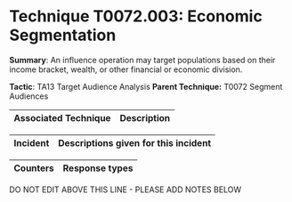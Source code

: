 # Technique T0072.003: Economic Segmentation

**Summary**: An influence operation may target populations based on their income bracket, wealth, or other financial or economic division.

**Tactic**: TA13 Target Audience Analysis **Parent Technique:** T0072 Segment Audiences


| Associated Technique | Description |
| --------- | ------------------------- |



| Incident | Descriptions given for this incident |
| -------- | -------------------- |



| Counters | Response types |
| -------- | -------------- |


DO NOT EDIT ABOVE THIS LINE - PLEASE ADD NOTES BELOW